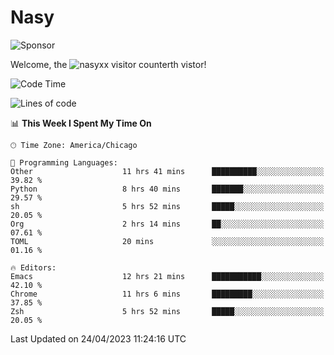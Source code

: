 # Nasy

<!--
<p align="center">
<img height="200" src="https://github-readme-stats.vercel.app/api?username=nasyxx&count_private=true&show_icons=true&theme=dracula&include_all_commits=true"/>
<img height="200" src="https://github-readme-stats.vercel.app/api/top-langs/?username=nasyxx&theme=dracula&hide=html,jupyter+notebook&count_private=true&show_icons=true"/>
</p>

  
----------------
-->

![Sponsor](https://img.shields.io/static/v1.svg?label=Sponsor&message=%E2%9D%A4&logo=GitHub&style=flat&color=pink)
 
Welcome, the ![nasyxx visitor counter](https://count.getloli.com/get/@nasyxx?theme=rule34)th vistor!
 
<!--START_SECTION:waka-->
![Code Time](http://img.shields.io/badge/Code%20Time-3%2C437%20hrs%2024%20mins-blue)

![Lines of code](https://img.shields.io/badge/From%20Hello%20World%20I%27ve%20Written-6.2%20million%20lines%20of%20code-blue)

📊 **This Week I Spent My Time On** 

```text
🕑︎ Time Zone: America/Chicago

💬 Programming Languages: 
Other                    11 hrs 41 mins      ██████████░░░░░░░░░░░░░░░   39.82 % 
Python                   8 hrs 40 mins       ███████░░░░░░░░░░░░░░░░░░   29.57 % 
sh                       5 hrs 52 mins       █████░░░░░░░░░░░░░░░░░░░░   20.05 % 
Org                      2 hrs 14 mins       ██░░░░░░░░░░░░░░░░░░░░░░░   07.61 % 
TOML                     20 mins             ░░░░░░░░░░░░░░░░░░░░░░░░░   01.16 % 

🔥 Editors: 
Emacs                    12 hrs 21 mins      ███████████░░░░░░░░░░░░░░   42.10 % 
Chrome                   11 hrs 6 mins       █████████░░░░░░░░░░░░░░░░   37.85 % 
Zsh                      5 hrs 52 mins       █████░░░░░░░░░░░░░░░░░░░░   20.05 % 
```


 Last Updated on 24/04/2023 11:24:16 UTC
<!--END_SECTION:waka-->

<!-- ![visitors](https://visitor-badge.laobi.icu/badge?page_id=nasyxx.nasyxx) -->
